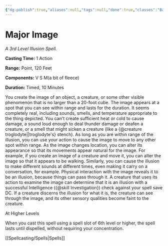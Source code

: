 ```yaml
---
{"dg-publish":true,"aliases":null,"tags":null,"done":true,"classes":"Bard, Sorcerer, Warlock, Wizard,","spellLevel":3,"school":"Illusion","source":"PHB","permalink":"/spells/major-image/","dgHomeLink":false,"dgPassFrontmatter":true}
---
```


# Major Image
*A 3rd Level Illusion Spell.*

**Casting Time:** 1 Action

**Range:** Point, 120 Feet

**Components:** V S M(a bit of fleece)

**Duration:** Timed, 10 Minutes

You create the image of an object, a creature, or some other visible phenomenon that is no larger than a 20-foot cube. The image appears at a spot that you can see within range and lasts for the duration. It seems completely real, including sounds, smells, and temperature appropriate to the thing depicted. You can't create sufficient heat or cold to cause damage, a sound loud enough to deal thunder damage or deafen a creature, or a smell that might sicken a creature (like a {@creature troglodyte||troglodyte's} stench).
As long as you are within range of the illusion, you can use your action to cause the image to move to any other spot within range. As the image changes location, you can alter its appearance so that its movements appear natural for the image. For example, if you create an image of a creature and move it, you can alter the image so that it appears to be walking. Similarly, you can cause the illusion to make different sounds at different times, even making it carry on a conversation, for example.
Physical interaction with the image reveals it to be an illusion, because things can pass through it. A creature that uses its action to examine the image can determine that it is an illusion with a successful Intelligence ({@skill Investigation}) check against your spell save DC. If a creature discerns the illusion for what it is, the creature can see through the image, and its other sensory qualities become faint to the creature.

At Higher Levels

When you cast this spell using a spell slot of 6th level or higher, the spell lasts until dispelled, without requiring your concentration.

[[Spellcasting/Spells|Spells]]